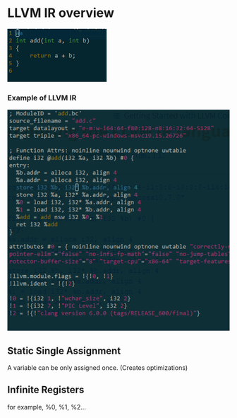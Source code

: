 # LLVM IR overview

![](Add.png)

### Example of LLVM IR

![](LLVM_IR.png)

## Static Single Assignment

A variable can be only assigned once. (Creates optimizations)

## Infinite Registers

for example, %0, %1, %2...


